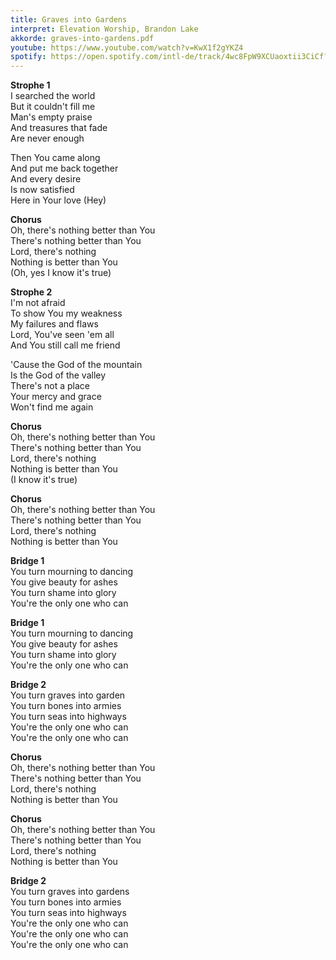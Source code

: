 ```yaml
---
title: Graves into Gardens
interpret: Elevation Worship, Brandon Lake
akkorde: graves-into-gardens.pdf
youtube: https://www.youtube.com/watch?v=KwX1f2gYKZ4
spotify: https://open.spotify.com/intl-de/track/4wc8FpW9XCUaoxtii3CiCf?si=f20f883c33e34ff8
---
```


**Strophe 1**  
I searched the world  
But it couldn't fill me  
Man's empty praise  
And treasures that fade  
Are never enough

Then You came along  
And put me back together  
And every desire  
Is now satisfied  
Here in Your love (Hey)

**Chorus**  
Oh, there's nothing better than You  
There's nothing better than You  
Lord, there's nothing  
Nothing is better than You  
(Oh, yes I know it's true)

**Strophe 2**  
I'm not afraid  
To show You my weakness  
My failures and flaws  
Lord, You've seen 'em all  
And You still call me friend

'Cause the God of the mountain  
Is the God of the valley  
There's not a place  
Your mercy and grace  
Won't find me again

**Chorus**  
Oh, there's nothing better than You  
There's nothing better than You  
Lord, there's nothing  
Nothing is better than You  
(I know it's true)

**Chorus**  
Oh, there's nothing better than You  
There's nothing better than You  
Lord, there's nothing  
Nothing is better than You

**Bridge 1**  
You turn mourning to dancing  
You give beauty for ashes  
You turn shame into glory  
You're the only one who can

**Bridge 1**  
You turn mourning to dancing  
You give beauty for ashes  
You turn shame into glory  
You're the only one who can

**Bridge 2**  
You turn graves into garden  
You turn bones into armies  
You turn seas into highways  
You're the only one who can  
You're the only one who can

**Chorus**  
Oh, there's nothing better than You  
There's nothing better than You  
Lord, there's nothing  
Nothing is better than You

**Chorus**  
Oh, there's nothing better than You  
There's nothing better than You  
Lord, there's nothing  
Nothing is better than You

**Bridge 2**  
You turn graves into gardens  
You turn bones into armies  
You turn seas into highways  
You're the only one who can  
You're the only one who can  
You're the only one who can